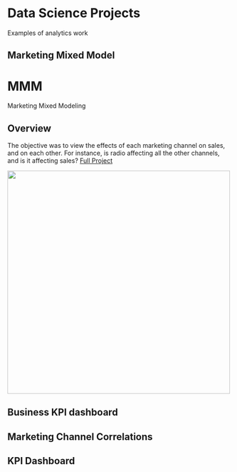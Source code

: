 # Data Science Projects
Examples of analytics work

## Marketing Mixed Model 
# MMM
Marketing Mixed Modeling

## Overview
The objective was to view the effects of each marketing channel on sales, and on each other. For instance, is radio affecting all the other channels, and is it affecting sales?
[Full Project](https://github.com/wylee3/MMM)

<img src="https://github.com/wylee3/MMM/blob/main/channels.jpg" width="500" />

## Business KPI dashboard

## Marketing Channel Correlations

## KPI Dashboard
